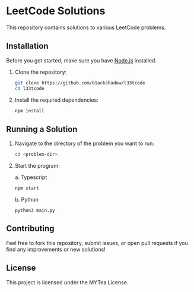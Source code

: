 # LeetCode Solutions

This repository contains solutions to various LeetCode problems.

## Installation

Before you get started, make sure you have [Node.js](https://nodejs.org/) installed.

1. Clone the repository:

    ```bash
    git clone https://github.com/b1ackshadow/l33tcode
    cd l33tcode
    ```

2. Install the required dependencies:

    ```bash
    npm install
    ```

## Running a Solution

1. Navigate to the directory of the problem you want to run:

    ```bash
    cd <problem-dir>
    ```

2. Start the program:

    a. Typescript 
    ```bash
    npm start
    ```

    b. Python
    ```
    python3 main.py
    ```

## Contributing

Feel free to fork this repository, submit issues, or open pull requests if you find any improvements or new solutions!


## License 

This project is licensed under the MYTea License.
